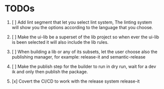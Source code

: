 # TODOs

1. [ ] Add lint segment that let you select lint system, The linting system will show you the options according to the language that you choose.

2. [ ] Make the ui-lib be a superset of the lib project so when ever the ui-lib is been selected it will also include the lib rules.

3. [ ] When building a lib or any of its subsets, let the user choose also the publishing manager, for example: release-it and semantic-release

4. [ ] Make the publish step for the builder to run in dry run, wait for a dev ik and only then publish the package.
5. [x] Covert the CI/CD to work with the release system release-it
